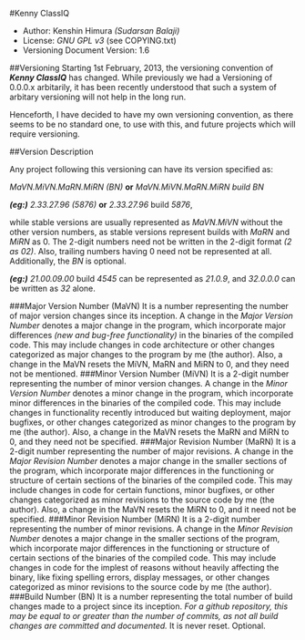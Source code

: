 #Kenny ClassIQ
* Author: Kenshin Himura *(Sudarsan Balaji)*
* License: *GNU GPL v3* (see COPYING.txt)
* Versioning Document Version: 1.6

##Versioning
Starting 1st February, 2013, the versioning convention of __*Kenny ClassIQ*__ has changed. While previously we had a Versioning of 0.0.0.x arbitarily, it has been recently understood that such a system of arbitary versioning will not help in the long run.

Henceforth, I have decided to have my own versioning convention, as there seems to be no standard one, to use with this, and future projects which will require versioning.

##Version Description

Any project following this versioning can have its version specified as:

*MaVN.MiVN.MaRN.MiRN (BN)* **or** *MaVN.MiVN.MaRN.MiRN build BN*

***(eg:)*** *2.33.27.96 (5876)* **or** *2.33.27.96* build *5876*,

while stable versions are usually represented as *MaVN.MiVN* without the other version numbers, as stable versions represent builds with *MaRN* and *MiRN* as 0. The 2-digit numbers need not be written in the 2-digit format *(2 as 02)*. Also, trailing numbers having 0 need not be represented at all. Additionally, the *BN* is optional.

***(eg:)*** *21.00.09.00* build *4545* can be represented as *21.0.9*, and *32.0.0.0* can be written as *32* alone.

###Major Version Number (MaVN)
It is a number representing the number of major version changes since its inception. A change in the *Major Version Number* denotes a major change in the program, which incorporate major differences *(new and bug-free functionality)* in the binaries of the compiled code. This may include changes in code architecture or other changes categorized as major changes to the program by me (the author). Also, a change in the MaVN resets the MiVN, MaRN and MiRN to 0, and they need not be mentioned.
###Minor Version Number (MiVN)
It is a 2-digit number representing the number of minor version changes. A change in the *Minor Version Number* denotes a minor change in the program, which incorporate minor differences in the binaries of the compiled code. This may include changes in functionality recently introduced but waiting deployment, major bugfixes, or other changes categorized as minor changes to the program by me (the author). Also, a change in the MaVN resets the MaRN and MiRN to 0, and they need not be specified.
###Major Revision Number (MaRN)
It is a 2-digit number representing the number of major revisions. A change in the *Major Revision Number* denotes a major change in the smaller sections of the program, which incorporate major differences in the functioning or structure of certain sections of the binaries of the compiled code. This may include changes in code for certain functions, minor bugfixes, or other changes categorized as minor revisions to the source code by me (the author). Also, a change in the MaVN resets the MiRN to 0, and it need not be specified.
###Minor Revision Number (MiRN)
It is a 2-digit number representing the number of minor revisions. A change in the *Minor Revision Number* denotes a major change in the smaller sections of the program, which incorporate major differences in the functioning or structure of certain sections of the binaries of the compiled code. This may include changes in code for the implest of reasons without heavily affecting the binary, like fixing spelling errors, display messages, or other changes categorized as minor revisions to the source code by me (the author).
###Build Number (BN)
It is a number representing the total number of build changes made to a project since its inception. *For a github repository, this may be equal to or greater than the number of commits, as not all build changes are committed and documented.* It is never reset. Optional.
